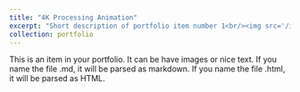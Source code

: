 ```yaml
---
title: "4K Processing Animation"
excerpt: "Short description of portfolio item number 1<br/><img src='/images/brainowar.png'>"
collection: portfolio
---
```


This is an item in your portfolio. It can be have images or nice text. If you name the file .md, it will be parsed as markdown. If you name the file .html, it will be parsed as HTML. 
